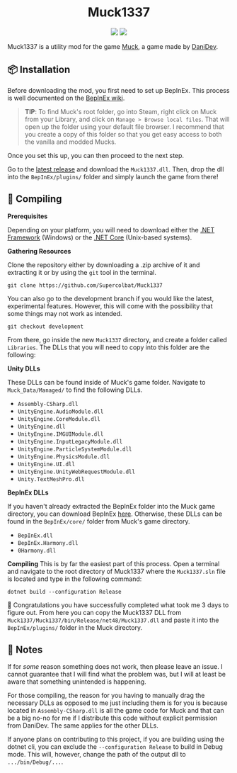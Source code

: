 <h1 align="center">Muck1337</h1>
<p align="center">
    <img src="https://img.shields.io/github/v/tag/Supercolbat/Muck1337?label=Version&style=for-the-badge">
    <img src="https://img.shields.io/badge/Supports-Muck%20v4-blue?style=for-the-badge">
</p>

Muck1337 is a utility mod for the game [Muck](https://store.steampowered.com/app/1625450/Muck/), a game made by [Dani](https://store.steampowered.com/search/?developer=Dani)[Dev](https://www.youtube.com/channel/UCIabPXjvT5BVTxRDPCBBOOQ).

## :package: Installation
Before downloading the mod, you first need to set up BepInEx. This process is well documented on the [BepInEx wiki](https://docs.bepinex.dev/master/articles/user_guide/installation/unity_mono.html).

> **TIP**: To find Muck's root folder, go into Steam, right click on Muck from your Library, and click on `Manage > Browse local files`. That will open up the folder using your default file browser. I recommend that you create a copy of this folder so that you get easy access to both the vanilla and modded Mucks.

Once you set this up, you can then proceed to the next step.

Go to the [latest release](https://github.com/Supercolbat/Muck1337/releases/latest) and download the `Muck1337.dll`. Then, drop the dll into the `BepInEx/plugins/`  folder and simply launch the game from there!

## :wrench: Compiling
**Prerequisites**

Depending on your platform, you will need to download either the [.NET Framework](https://dotnet.microsoft.com/download/dotnet) (Windows) or the [.NET Core](https://docs.microsoft.com/en-us/dotnet/core/install/linux) (Unix-based systems).

**Gathering Resources**

Clone the repository either by downloading a .zip archive of it and extracting it or by using the `git` tool in the terminal.
```
git clone https://github.com/Supercolbat/Muck1337
```
You can also go to the development branch if you would like the latest, experimental features. However, this will come with the possibility that some things may not work as intended.
```
git checkout development
```
From there, go inside the new `Muck1337` directory, and create a folder called `Libraries`. The DLLs that you will need to copy into this folder are the following:

**Unity DLLs**

These DLLs can be found inside of Muck's game folder. Navigate to `Muck_Data/Managed/` to find the following DLLs.

* `Assembly-CSharp.dll`
* `UnityEngine.AudioModule.dll`
* `UnityEngine.CoreModule.dll`
* `UnityEngine.dll`
* `UnityEngine.IMGUIModule.dll`
* `UnityEngine.InputLegacyModule.dll`
* `UnityEngine.ParticleSystemModule.dll`
* `UnityEngine.PhysicsModule.dll`
* `UnityEngine.UI.dll`
* `UnityEngine.UnityWebRequestModule.dll`
* `Unity.TextMeshPro.dll`

**BepInEx DLLs**

If you haven't already extracted the BepInEx folder into the Muck game directory, you can download BepInEx [here](https://github.com/BepInEx/BepInEx). Otherwise, these DLLs can be found in the `BepInEx/core/` folder from Muck's game directory.

* `BepInEx.dll`
* `BepInEx.Harmony.dll`
* `0Harmony.dll`

**Compiling**
This is by far the easiest part of this process. Open a terminal and navigate to the root directory of Muck1337 where the `Muck1337.sln` file is located and type in the following command:
```
dotnet build --configuration Release
```

:tada: Congratulations you have successfully completed what took me 3 days to figure out. From here you can copy the Muck1337 DLL from `Muck1337/Muck1337/bin/Release/net48/Muck1337.dll` and paste it into the `BepInEx/plugins/` folder in the Muck directory.

## :memo: Notes
If for *some* reason something does not work, then please leave an issue. I cannot guarantee that I will find what the problem was, but I will at least be aware that something unintended is happening.

For those compiling, the reason for you having to manually drag the necessary DLLs as opposed to me just including them is for you is because located in `Assembly-CSharp.dll` is all the game code for Muck and that can be a big no-no for me if I distribute this code without explicit permission from DaniDev. The same applies for the other DLLs.

If anyone plans on contributing to this project, if you are building using the dotnet cli, you can exclude the `--configuration Release` to build in Debug mode. This will, however, change the path of the output dll to `.../bin/Debug/...`.
